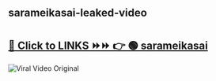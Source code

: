 
 ## sarameikasai-leaked-video 

# <h2><a href="https://clipsfans.com/sarameikasai&ref=git">🔗 Click to LINKS ⏩⏩ 👉 🟢 sarameikasai </a></h2>

<a href="https://clipsfans.com/sarameikasai&ref=git" rel="nofollow" data-target="animated-image.originalLink"><img src="https://i.ibb.co.com/xMMVF88/686577567.gif" alt="Viral Video Original" style="max-width: 100%; display: inline-block;" data-target="animated-image.originalImage"></a>
